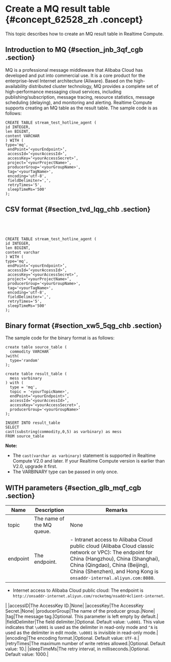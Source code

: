 # Create a MQ result table {#concept_62528_zh .concept}

This topic describes how to create an MQ result table in Realtime Compute.

## Introduction to MQ {#section_jnb_3qf_cgb .section}

MQ is a professional message middleware that Alibaba Cloud has developed and put into commercial use. It is a core product for the enterprise-level Internet architecture \(Aliware\). Based on the high-availability distributed cluster technology, MQ provides a complete set of high-performance messaging cloud services, including publishing/subscription, message tracing, resource statistics, message scheduling \(delaying\), and monitoring and alerting. Realtime Compute supports creating an MQ table as the result table. The sample code is as follows:

```language-sql
CREATE TABLE stream_test_hotline_agent (
id INTEGER,
len BIGINT,
content VARCHAR
) WITH (
type='mq',
 endPoint=‘<yourEndpoint>’,
 accessId=‘<yourAccessId>’,
 accessKey=‘<yourAccessSecret>’,
 project=‘<yourProjectName>’,
 producerGroup='<yourGroupName>',
 tag='<yourTagName>',
 encoding='utf-8',
 fieldDelimiter=',',
 retryTimes='5',
 sleepTimeMs='500'
);
```

## CSV format {#section_tvd_lqg_chb .section}

```language-sql




CREATE TABLE stream_test_hotline_agent (
id INTEGER,
len BIGINT,
content varchar
) WITH (
type='mq',
 endPoint=‘<yourEndpoint>’,
 accessId=‘<yourAccessId>’,
 accessKey=‘<yourAccessSecret>’,
 project=‘<yourProjectName>’,
 producerGroup='<yourGroupName>',
 tag='<yourTagName>',
 encoding='utf-8',
 fieldDelimiter=',',
 retryTimes='5',
 sleepTimeMs='500'
);
```

## Binary format {#section_xw5_5qg_chb .section}

The sample code for the binary format is as follows:

```language-sql
create table source_table (
  commodity VARCHAR
)with(
  type='random'
);

create table result_table (
  mess varbinary
) with (
  type = 'mq',
  topic = '<yourTopicName>',
  endPoint=‘<yourEndpoint>’,
  accessId=‘<yourAccessId>’,
  accessKey=‘<yourAccessSecret>’,
  producerGroup='<yourGroupName>'
);

INSERT INTO result_table
SELECT 
cast(substring(commodity,0,5) as varbinary) as mess   
FROM source_table
```

**Note:** 

-   The `cast(varchar as varbinary)` statement is supported in Realtime Compute V2.0 and later. If your Realtime Compute version is earlier than V2.0, upgrade it first.
-   The VARBINARY type can be passed in only once.

## WITH parameters {#section_glb_mqf_cgb .section}

|Name|Description|Remarks|
|----|-----------|-------|
|topic|The name of the MQ queue.|None|
|endpoint|The endpoint.| -   Intranet access to Alibaba Cloud public cloud \(Alibaba Cloud classic network or VPC\): The endpoint for China \(Hangzhou\), China \(Shanghai\), China \(Qingdao\), China \(Beijing\), China \(Shenzhen\), and Hong Kong is `onsaddr-internal.aliyun.com:8080`.
-   Internet access to Alibaba Cloud public cloud: The endpoint is `http://onsaddr-internet.aliyun.com/rocketmq/nsaddr4client-internet`.

 |
|accessID|The AccessKey ID.|None|
|accessKey|The AccessKey Secret.|None|
|producerGroup|The name of the producer group.|None|
|tag|The message tag.|Optional. This parameter is left empty by default.|
|fieldDelimiter|The field delimiter.|Optional. Default value: `\u0001`. This value indicates that `\u0001` is used as the delimiter in read-only mode and `^A` is used as the delimiter in edit mode. `\u0001` is invisible in read-only mode.|
|encoding|The encoding format.|Optional. Default value: `UTF-8`.|
|retryTimes|The maximum number of write retries allowed.|Optional. Default value: 10.|
|sleepTimeMs|The retry interval, in milliseconds.|Optional. Default value: 1000.|


